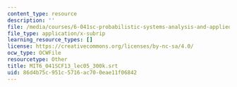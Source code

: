 ```yaml
---
content_type: resource
description: ''
file: /media/courses/6-041sc-probabilistic-systems-analysis-and-applied-probability-fall-2013/86d4b75c951c5716ac700eae11f06842_MIT6_041SCF13_lec05_300k.vtt
file_type: application/x-subrip
learning_resource_types: []
license: https://creativecommons.org/licenses/by-nc-sa/4.0/
ocw_type: OCWFile
resourcetype: Other
title: MIT6_041SCF13_lec05_300k.srt
uid: 86d4b75c-951c-5716-ac70-0eae11f06842
---
```


